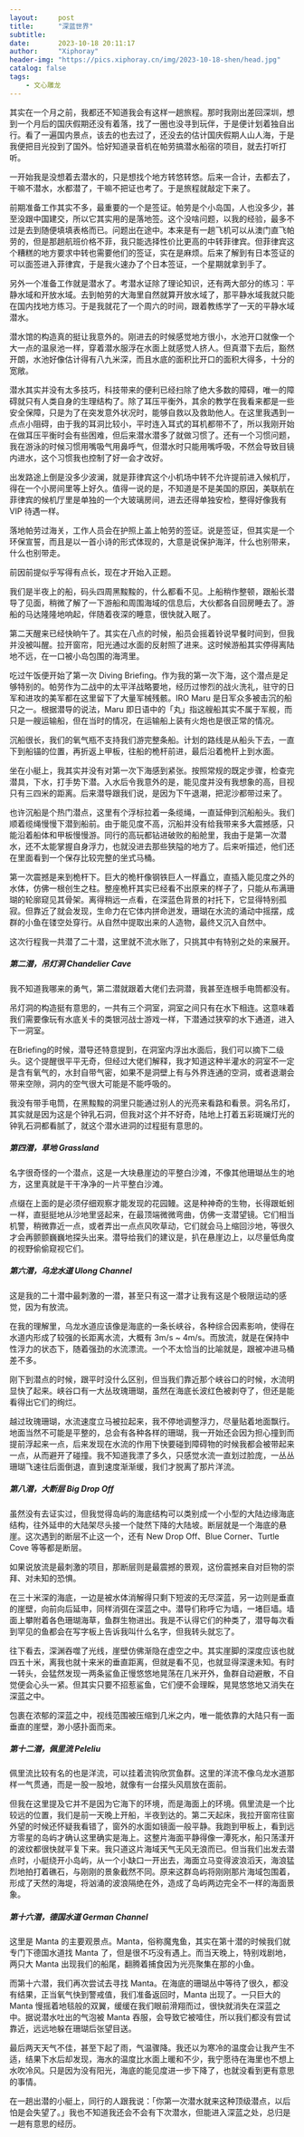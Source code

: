 ```yaml
---
layout:     post
title:      "深蓝世界"
subtitle:   
date:       2023-10-18 20:11:17
author:     "Xiphoray"
header-img: "https://pics.xiphoray.cn/img/2023-10-18-shen/head.jpg"
catalog: false
tags:     
    - 文心雕龙
---
```


其实在一个月之前，我都还不知道我会有这样一趟旅程。那时我刚出差回深圳，想到一个月后的国庆假期还没有着落，找了一圈也没寻到玩伴，于是便计划着独自出行。看了一遍国内景点，该去的也去过了，还没去的估计国庆假期人山人海，于是我便把目光投到了国外。恰好知道录音机在帕劳搞潜水船宿的项目，就去打听打听。

一开始我是没想着去潜水的，只是想找个地方转悠转悠。后来一合计，去都去了，干嘛不潜水，水都潜了，干嘛不把证也考了。于是旅程就敲定下来了。

前期准备工作其实不多，最重要的一个是签证。帕劳是个小岛国，人也没多少，甚至没跟中国建交，所以它其实用的是落地签。这个没啥问题，以我的经验，最多不过是去到随便填填表格而已。问题出在途中。本来是有一趟飞机可以从澳门直飞帕劳的，但是那趟航班价格不菲，我只能选择性价比更高的中转菲律宾。但菲律宾这个糟糕的地方要求中转也需要他们的签证，实在是麻烦。后来了解到有日本签证的可以面签进入菲律宾，于是我火速办了个日本签证，一个星期就拿到手了。

另外一个准备工作就是潜水了。考潜水证除了理论知识，还有两大部分的练习：平静水域和开放水域。去到帕劳的大海里自然就算开放水域了，那平静水域我就只能在国内找地方练习。于是我就花了一个周六的时间，跟着教练学了一天的平静水域潜水。

潜水馆的构造真的挺让我意外的。刚进去的时候感觉地方很小，水池开口就像一个大一点的温泉池一样，穿着潜水服浮在水面上就感觉人挤人。但真潜下去后，豁然开朗，水池好像估计得有八九米深，而且水底的面积比开口的面积大得多，十分的宽敞。

潜水其实并没有太多技巧，科技带来的便利已经扫除了绝大多数的障碍，唯一的障碍就只有人类自身的生理结构了。除了耳压平衡外，其余的教学在我看来都是一些安全保障，只是为了在突发意外状况时，能够自救以及救助他人。在这里我遇到一点点小阻碍，由于我的耳洞比较小，平时连入耳式的耳机都带不了，所以我刚开始在做耳压平衡时会有些困难，但后来潜水潜多了就做习惯了。还有一个习惯问题，我在游泳的时候习惯用嘴吸气用鼻呼气，但潜水时只能用嘴呼吸，不然会导致目镜内进水，这个习惯我也控制了好一会才改好。

出发路途上倒是没多少波澜，就是菲律宾这个小机场中转不允许提前进入候机厅，得在一个小房间里等上好久。值得一说的是，不知道是不是美国的原因，美联航在菲律宾的候机厅里是单独的一个大玻璃房间，进去还得单独安检，整得好像我有 VIP 待遇一样。

落地帕劳过海关，工作人员会在护照上盖上帕劳的签证。说是签证，但其实是一个环保宣誓，而且是以一首小诗的形式体现的，大意是说保护海洋，什么也别带来，什么也别带走。

前因前提似乎写得有点长，现在才开始入正题。

我们是半夜上的船，码头四周黑黢黢的，什么都看不见。上船稍作整顿，跟船长潜导了见面，稍微了解了一下游船和周围海域的信息后，大伙都各自回房睡去了。游船的马达隆隆地响起，伴随着夜深的睡意，很快就入眠了。

第二天醒来已经快晌午了。其实在八点的时候，船员会摇着铃说早餐时间到，但我并没被叫醒。拉开窗帘，阳光通过水面的反射照了进来。这时候游船其实停得离陆地不远，在一口被小岛包围的海湾里。

吃过午饭便开始了第一次 Diving Briefing。作为我的第一次下海，这个潜点是足够特别的。帕劳作为二战中的太平洋战略要地，经历过惨烈的战火洗礼，驻守的日军和进攻的美军都在这里留下了大量军械残骸。IRO Maru 是日军众多被击沉的船只之一。根据潜导的说法，Maru 即日语中的「丸」指这艘船其实不属于军舰，而只是一艘运输船，但在当时的情况，在运输船上装有火炮也是很正常的情况。

沉船很长，我们的氧气瓶不支持我们游完整条船。计划的路线是从船头下去，一直下到船锚的位置，再折返上甲板，往船的桅杆前进，最后沿着桅杆上到水面。

坐在小艇上，我其实并没有对第一次下海感到紧张。按照常规的既定步骤，检查完潜具，下水，打手势下潜。入水后令我意外的是，能见度并没有我想象的高，目视只有三四米的距离。后来潜导跟我们说，是因为下午退潮，把泥沙都带过来了。

也许沉船是个热门潜点，这里有个浮标拉着一条缆绳，一直延伸到沉船船头。我们顺着缆绳慢慢下潜到船前。由于能见度不高，沉船并没有给我带来多大震撼感，只能沿着船体和甲板慢慢游。同行的高玩都钻进破败的船舱里，我由于是第一次潜水，还不太能掌握自身浮力，也就没进去那些狭隘的地方了。后来听描述，他们还在里面看到一个保存比较完整的坐式马桶。

第一次震撼是来到桅杆下。巨大的桅杆像钢铁巨人一样矗立，直插入能见度之外的水体，仿佛一根创生之柱。整座桅杆其实已经看不出原来的样子了，只能从布满珊瑚的轮廓窥见其骨架。离得稍远一点看，在深蓝色背景的衬托下，它显得特别孤寂。但靠近了就会发现，生命力在它体内拼命迸发，珊瑚在水流的涌动中摇摆，成群的小鱼在镂空处穿行。从自然中提取出来的人造物，最终又沉入自然中。

这次行程我一共潜了二十潜，这里就不流水账了，只挑其中有特别之处的来展开。

##### 第二潜，吊灯洞 Chandelier Cave

我不知道我哪来的勇气，第二潜就跟着大佬们去洞潜，我甚至连根手电筒都没有。

吊灯洞的构造挺有意思的，一共有三个洞室，洞室之间只有在水下相连。这意味着我们需要像玩有水底关卡的类银河战士游戏一样，下潜通过狭窄的水下通道，进入下一洞室。

在Briefing的时候，潜导还特意提到，在洞室内浮出水面后，我们可以摘下二级头。这个提醒很平平无奇，但经过大佬们解释，我才知道这种半灌水的洞室不一定是含有氧气的，水封自带气密，如果不是洞壁上有与外界连通的空洞，或者退潮会带来空隙，洞内的空气很大可能是不能呼吸的。

我没有带手电筒，在黑黢黢的洞里只能通过别人的光亮来看路和看景。洞名吊灯，其实就是因为这是个钟乳石洞，但我对这个并不好奇，陆地上打着五彩斑斓灯光的钟乳石洞都看腻了，就这个潜水进洞的过程挺有意思的。

##### 第四潜，草地 Grassland

名字很奇怪的一个潜点，这是一大块悬崖边的平整白沙滩，不像其他珊瑚丛生的地方，这里真就是干干净净的一片平整白沙滩。

点缀在上面的是必须仔细观察才能发现的花园鳗。这是种神奇的生物，长得跟蚯蚓一样，直挺挺地从沙地里竖起来，在最顶端微微弯曲，仿佛一支潜望镜。它们相当机警，稍微靠近一点，或者弄出一点点风吹草动，它们就会马上缩回沙地，等很久才会再颤颤巍巍地探头出来。潜导给我们的建议是，扒在悬崖边上，以尽量低角度的视野偷偷窥视它们。

##### 第六潜，乌龙水道 Ulong Channel

这是我的二十潜中最刺激的一潜，甚至只有这一潜才让我有这是个极限运动的感觉，因为有放流。

在我的理解里，乌龙水道应该像是海底的一条长峡谷，各种综合因素影响，使得在水道内形成了较强的长距离水流，大概有 3m/s ~ 4m/s。而放流，就是在保持中性浮力的状态下，随着强劲的水流漂流。一个不太恰当的比喻就是，跟被冲进马桶差不多。

刚下到潜点的时候，跟平时没什么区别，但当我们靠近那个峡谷口的时候，水流明显快了起来。峡谷口有一大丛玫瑰珊瑚，虽然在海底长波红色被剥夺了，但还是能看得出它们的绚烂。

越过玫瑰珊瑚，水流速度立马被拉起来，我不停地调整浮力，尽量贴着地面飘行。地面当然不可能是平整的，总会有各种各样的珊瑚，我一开始还会因为担心撞到而提前浮起来一点，后来发现在水流的作用下快要碰到障碍物的时候我都会被带起来一点，从而避开了碰撞。我不知道我漂了多久，只感觉水流一直划过脸庞，一丛丛珊瑚飞速往后面倒退，直到速度渐渐缓，我们才脱离了那片洋流。

##### 第八潜，大断层 Big Drop Off

虽然没有去证实过，但我觉得岛屿的海底结构可以类别成一个小型的大陆边缘海底结构，往外延申的大陆架尽头接一个陡然下降的大陆坡。断层就是一个海底的悬崖。这次遇到的断层不止这一个，还有 New Drop Off、Blue Corner、Turtle Cove 等等都是断层。

如果说放流是最刺激的项目，那断层则是最震撼的景观，这份震撼来自对巨物的崇拜、对未知的恐惧。

在三十米深的海底，一边是被水体消解得只剩下短波的无尽深蓝，另一边则是垂直的崖壁，向前向后延申，同样消弭在深蓝之中。潜导们称呼它为墙，一堵巨墙。墙面上攀附着各色珊瑚海草，鱼群生物进出。我是不认得它们的种类了，潜导每次看到罕见的鱼都会在写字板上告诉我叫什么名字，但我转头就忘了。

往下看去，深渊吞噬了光线，崖壁仿佛渐隐在虚空之中。其实崖脚的深度应该也就四五十米，离我也就十来米的垂直距离，但就是看不见，也就显得深邃未知。有时一转头，会猛然发现一两条鲨鱼正慢悠悠地晃荡在几米开外，鱼群自动避散，不自觉便会心头一紧。但其实只要不招惹鲨鱼，它们便不会理睬，晃晃悠悠地又消失在深蓝之中。

包裹在浓郁的深蓝之中，视线范围被压缩到几米之内，唯一能依靠的大陆只有一面垂直的崖壁，渺小感扑面而来。

##### 第十二潜，佩里流 Peleliu

佩里流比较有名的也是洋流，可以挂着流钩欣赏鱼群。这里的洋流不像乌龙水道那样一气贯通，而是一股一股地，就像有一台摆头风扇放在面前。

但我在这里提及它并不是因为它海下的环境，而是海面上的环境。佩里流是一个比较远的位置，我们是前一天晚上开船，半夜到达的。第二天起床，我拉开窗帘往窗外望的时候还怀疑我看错了，窗外的水面如镜面一般平静。我跑到甲板上，看到远方零星的岛屿才确认这里确实是海上。这整片海面平静得像一潭死水，船只荡漾开的波纹都很快就平复下来。我只道这片海域天气无风无浪而已。但当我们出发去潜点时，小艇绕开小岛屿，从一个小缺口一开出去，海面立马变得波浪滔天，海浪猛烈地拍打着礁石，与刚刚的景象截然不同。原来这群岛屿将刚刚那片海域包围着，形成了天然的海堤，将汹涌的波浪隔绝在外，造成了岛屿两边完全不一样的海面景象。

##### 第十六潜，德国水道 German Channel

这里是 Manta 的主要观景点。Manta，俗称魔鬼鱼，其实在第十潜的时候我们就专门下德国水道找 Manta 了，但是很不巧没有遇上。而当天晚上，特别戏剧地，两只大 Manta 出现我们的船尾，翻腾着捕食因为光亮聚集在那的小鱼。

而第十六潜，我们再次尝试去寻找 Manta。在海底的珊瑚丛中等待了很久，都没有结果，正当氧气快到警戒值，我们准备返回时，Manta 出现了。一只巨大的 Manta 慢摇着地毯般的双翼，缓缓在我们眼前滑翔而过，很快就消失在深蓝之中。据说潜水吐出的气泡被 Manta 吞服，会导致它被噎住，所以我们都没有尝试靠近，远远地躲在珊瑚后张望目送。

最后两天天气不佳，甚至下起了雨，气温骤降。我还以为寒冷的温度会让我产生不适，结果下水后却发现，海水的温度比水面上暖和不少，我宁愿待在海里也不想上水吹冷风。只是因为没有阳光，海底的能见度进一步下降了，也就没看到更有意思的事情。

在一趟出潜的小艇上，同行的人跟我说：「你第一次潜水就来这种顶级潜点，以后怕是会失望了。」我也不知道我还会不会有下次潜水，但能进入深蓝之处，总归是一趟有意思的经历。

